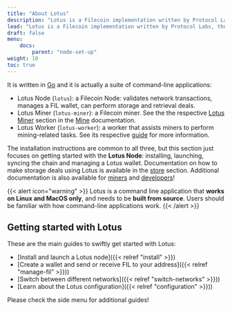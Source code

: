 ```yaml
---
title: "About Lotus"
description: "Lotus is a Filecoin implementation written by Protocol Labs, the creators of IPFS, libp2p, and Filecoin."
lead: "Lotus is a Filecoin implementation written by Protocol Labs, the creators of IPFS, libp2p, and Filecoin."
draft: false
menu:
    docs:
        parent: "node-set-up"
weight: 10
toc: true
---
```


It is written in [Go](https://golang.org) and it is actually a suite of command-line applications:

- Lotus Node (`lotus`): a Filecoin Node: validates network transactions, manages a FIL wallet, can perform storage and retrieval deals.
- Lotus Miner (`lotus-miner`): a Filecoin miner. See the the respective [Lotus Miner](../../mine/lotus/README.md) section in the [Mine](../../mine/README.md) documentation.
- Lotus Worker (`lotus-worker`): a worker that assists miners to perform mining-related tasks. See its respective [guide](../../mine/lotus/seal-workers.md) for more information.

The installation instructions are common to all three, but this section just focuses on getting started with the **Lotus Node**: installing, launching, syncing the chain and managing a Lotus wallet. Documentation on how to make storage deals using Lotus is available in the [store](../../store/lotus/README.md) section. Additional documentation is also available for [miners](../../mine/lotus/README.md) and [developers](../../build/lotus/README.md)!

{{< alert icon="warning" >}}
Lotus is a command line application that **works on Linux and MacOS only**, and needs to be **built from source**. Users should be familiar with how command-line applications work.
{{< /alert >}}

## Getting started with Lotus

These are the main guides to swiftly get started with Lotus:

- [Install and launch a Lotus node]({{< relref "install" >}})
- [Create a wallet and send or receive FIL to your address]({{< relref "manage-fil" >}}))
- [Switch between different networks]({{< relref "switch-networks" >}}))
- [Learn about the Lotus configuration]({{< relref "configuration" >}}))

Please check the side menu for additional guides!
